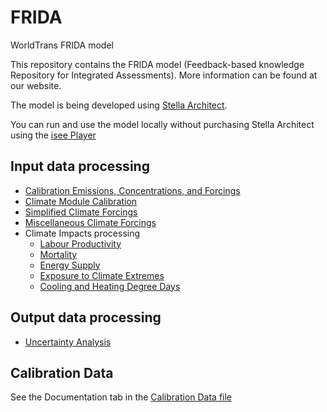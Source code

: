 # FRIDA
WorldTrans FRIDA model

This repository contains the FRIDA model (Feedback-based knowledge Repository for Integrated Assessments). More information can be found at our website.  

The model is being developed using <a href="https://www.iseesystems.com/store/products/stella-architect.aspx">Stella Architect</a>.

You can run and use the model locally without purchasing Stella Architect using the <a href="https://www.iseesystems.com/softwares/player/iseeplayer.aspx">isee Player</a>

## Input data processing
<ul>
  <li>
    <a href="https://github.com/chrisdwells/FRIDA-emissions">Calibration Emissions, Concentrations, and Forcings</a>
  </li>
  <li>
    <a href="https://github.com/chrisdwells/calibrate-FRIDA-climate">Climate Module Calibration</a>
  </li>
  <li>
    <a href="https://github.com/chrisdwells/FRIDA-forcings">Simplified Climate Forcings</a>
  </li>
  <li>
    <a href="https://github.com/chrisdwells/FRIDA-misc-forcings">Miscellaneous Climate Forcings</a>
  </li>
  <li>
    Climate Impacts processing
    <ul>
      <li><a href="https://github.com/chrisdwells/climate-labour-impacts">Labour Productivity</a></li>
      <li><a href="https://github.com/chrisdwells/temperature-mortality">Mortality</a></li>
      <li><a href="https://github.com/chrisdwells/climate-energy-supply">Energy Supply</a></li>
      <li><a href="https://github.com/chrisdwells/extremes-exposure">Exposure to Climate Extremes</a></li>
      <li><a href="https://github.com/chrisdwells/cdd-hdd">Cooling and Heating Degree Days</a></li>
    </ul>
  </li>
</ul>

## Output data processing
<ul>
  <li>
    <a href="https://github.com/BenjaminBlanz/WorldTransFrida-Uncertainty">Uncertainty Analysis</a>
  </li>
</ul>
 
## Calibration Data

See the Documentation tab in the <a href="https://github.com/metno/WorldTransFRIDA/blob/main/Data/Calibration%20Data.csv">Calibration Data file</a>
 
